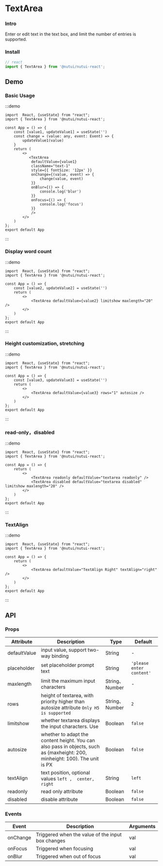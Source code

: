 # TextArea

### Intro

Enter or edit text in the text box, and limit the number of entries is supported.

### Install

```javascript
// react
import { TextArea } from '@nutui/nutui-react';

```

## Demo

### Basic Usage

:::demo

```tsx
import  React, {useState} from "react";
import { TextArea } from '@nutui/nutui-react';

const App = () => {
    const [value1, updateValue1] = useState('')
    const change = (value: any, event: Event) => {
        updateValue1(value)
    }
    return (
        <>
           <TextArea
            defaultValue={value1}
            className="text-1"
            style={{ fontSize: '12px' }}
            onChange={(value, event) => {
                change(value, event)
            }}
            onBlur={() => {
                console.log('blur')
            }}
            onFocus={() => {
                console.log('focus')
            }}
            />
        </>
    )
};
export default App
```
:::


### Display word count

:::demo

```tsx
import  React, {useState} from "react";
import { TextArea } from '@nutui/nutui-react';

const App = () => {
    const [value2, updateValue2] = useState('')
    return (
        <>
            <TextArea defaultValue={value2} limitshow maxlength="20" />
        </>
    )
};
export default App
```
:::

### Height customization, stretching

:::demo

```tsx
import  React, {useState} from "react";
import { TextArea } from '@nutui/nutui-react';

const App = () => {
    const [value3, updateValue3] = useState('')
    return (
        <>
            <TextArea defaultValue={value3} rows="1" autosize />
        </>
    )
};
export default App
```
:::

### read-only，disabled

:::demo

```tsx
import  React, {useState} from "react";
import { TextArea } from '@nutui/nutui-react';

const App = () => {
    return (
        <>
            <TextArea readonly defaultValue="textarea readonly" />
            <TextArea disabled defaultValue="textarea disabled" limitshow maxlength="20" />
        </>
    )
};
export default App
```
:::

### TextAlign

:::demo

```tsx
import  React, {useState} from "react";
import { TextArea } from '@nutui/nutui-react';

const App = () => {
    return (
        <>
            <TextArea defaultValue="TextAlign Right" textAlign="right" />
        </>
    )
};
export default App
```
:::

## API

### Props

| Attribute     | Description            | Type   | Default       |
| ------------ | ----------------------------------- | -------------- | -------------- |
| defaultValue | input value, support two-way binding              | String         | -              |
| placeholder  | set placeholder prompt text             | String         | ` 'please enter content' ` |
| maxlength    | limit the maximum input characters              | String、Number | -              |
| rows         | height of textarea, with priority higher than autosize attribute `Only H5 is supported`                                  | String、Number | `2`            |
| limitshow    | whether textarea displays the input characters. Use | Boolean        | `false`        |
| autosize     | whether to adapt the content height. You can also pass in objects, such as {maxheight: 200, minheight: 100}. The unit is PX          | Boolean        | `false`    |
| textAlign    | text position, optional values ` left ,  center,  right `     | String         | `left`         |
| readonly     | read only attribute          | Boolean        | `false`        |
| disabled     | disable attribute           | Boolean        | `false`        |

### Events

| Event   | Description           |Arguments  |
| ------ | -------------- | -------- |
| onChange | Triggered when the value of the input box changes | val      |
| onFocus  | Triggered when focusing     | val      |
| onBlur   | Triggered when out of focus     | val      |
